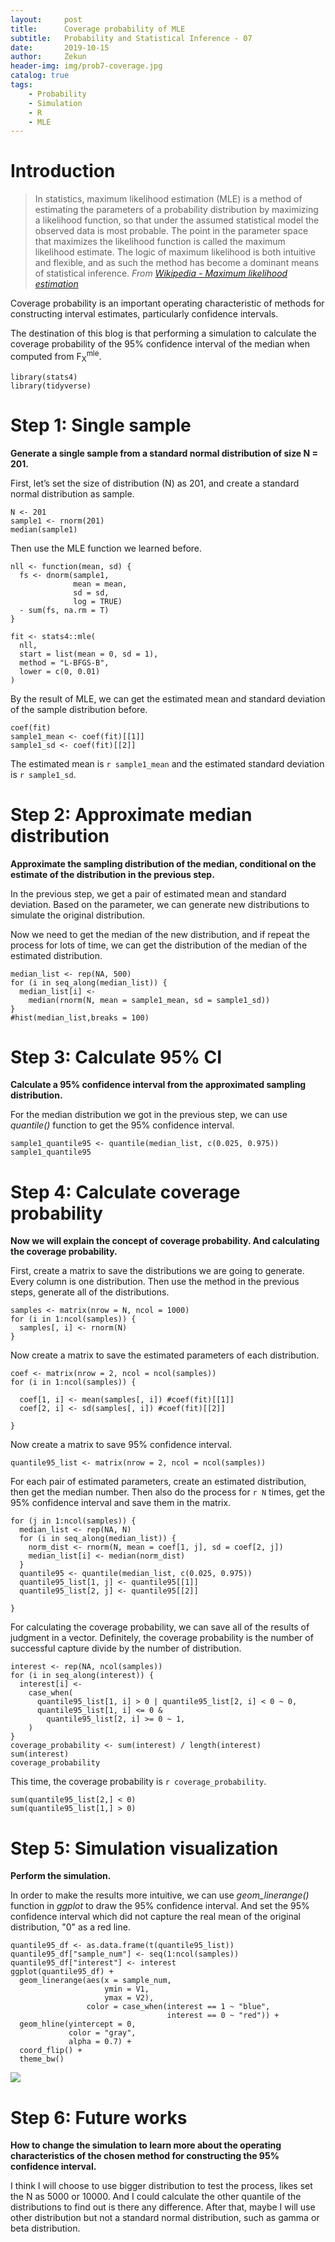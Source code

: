 ```yaml
---
layout:     post
title:      Coverage probability of MLE
subtitle:   Probability and Statistical Inference - 07
date:       2019-10-15
author:     Zekun
header-img: img/prob7-coverage.jpg
catalog: true
tags:
    - Probability
    - Simulation
    - R
    - MLE
---
```




# Introduction

>In statistics, maximum likelihood estimation (MLE) is a method of estimating the parameters of a probability distribution by maximizing a likelihood function, so that under the assumed statistical model the observed data is most probable. The point in the parameter space that maximizes the likelihood function is called the maximum likelihood estimate. The logic of maximum likelihood is both intuitive and flexible, and as such the method has become a dominant means of statistical inference.
*From [Wikipedia - Maximum likelihood estimation](https://en.wikipedia.org/wiki/Maximum_likelihood_estimation)*

Coverage probability is an important operating characteristic of methods for constructing interval estimates, particularly confidence intervals.

The destination of this blog is that performing a simulation to calculate the coverage probability of the 95% confidence interval of the median when computed from F<sub>X</sub><sup>mle</sup>.

```{r}
library(stats4)
library(tidyverse)
```

# Step 1: Single sample
**Generate a single sample from a standard normal distribution of size N = 201.**

First, let’s set the size of distribution (N) as 201, and create a standard normal distribution as sample.
```{r}
N <- 201
sample1 <- rnorm(201)
median(sample1)
```

Then use the MLE function we learned before.
```{r}
nll <- function(mean, sd) {
  fs <- dnorm(sample1,
              mean = mean,
              sd = sd,
              log = TRUE)
  - sum(fs, na.rm = T)
}

fit <- stats4::mle(
  nll,
  start = list(mean = 0, sd = 1),
  method = "L-BFGS-B",
  lower = c(0, 0.01)
)
```

By the result of MLE, we can get the estimated mean and standard deviation of the sample distribution before.
```{r}
coef(fit)
sample1_mean <- coef(fit)[[1]]
sample1_sd <- coef(fit)[[2]]
```
The estimated mean is `r sample1_mean` and the estimated standard deviation is `r sample1_sd`.

# Step 2: Approximate median distribution
**Approximate the sampling distribution of the median, conditional on the estimate of the distribution in the previous step.**

In the previous step, we get a pair of estimated mean and standard deviation. Based on the parameter, we can generate new distributions to simulate the original distribution.

Now we need to get the median of the new distribution, and if repeat the process for lots of time, we can get the distribution of the median of the estimated distribution.
```{r}
median_list <- rep(NA, 500)
for (i in seq_along(median_list)) {
  median_list[i] <-
    median(rnorm(N, mean = sample1_mean, sd = sample1_sd))
}
#hist(median_list,breaks = 100)
```


# Step 3: Calculate 95% CI
**Calculate a 95% confidence interval from the approximated sampling distribution.**

For the median distribution we got in the previous step, we can use *quantile()* function to get the 95% confidence interval.
```{r}
sample1_quantile95 <- quantile(median_list, c(0.025, 0.975))
sample1_quantile95
```


# Step 4: Calculate coverage probability
**Now we will explain the concept of coverage probability. And calculating the coverage probability.**

First, create a matrix to save the distributions we are going to generate. Every column is one distribution. Then use the method in the previous steps, generate all of the distributions.
```{r}
samples <- matrix(nrow = N, ncol = 1000)
for (i in 1:ncol(samples)) {
  samples[, i] <- rnorm(N)
}
```

Now create a matrix to save the estimated parameters of each distribution.
```{r}
coef <- matrix(nrow = 2, ncol = ncol(samples))
for (i in 1:ncol(samples)) {

  coef[1, i] <- mean(samples[, i]) #coef(fit)[[1]]
  coef[2, i] <- sd(samples[, i]) #coef(fit)[[2]]

}
```

Now create a matrix to save 95% confidence interval.
```{r}
quantile95_list <- matrix(nrow = 2, ncol = ncol(samples))
```

For each pair of estimated parameters, create an estimated distribution, then get the median number. Then also do the process for `r N` times, get the 95% confidence interval and save them in the matrix.
```{r}
for (j in 1:ncol(samples)) {
  median_list <- rep(NA, N)
  for (i in seq_along(median_list)) {
    norm_dist <- rnorm(N, mean = coef[1, j], sd = coef[2, j])
    median_list[i] <- median(norm_dist)
  }
  quantile95 <- quantile(median_list, c(0.025, 0.975))
  quantile95_list[1, j] <- quantile95[[1]]
  quantile95_list[2, j] <- quantile95[[2]]

}
```

For calculating the coverage probability, we can save all of the results of judgment in a vector. Definitely, the coverage probability is the number of successful capture divide by the number of distribution.
```{r}
interest <- rep(NA, ncol(samples))
for (i in seq_along(interest)) {
  interest[i] <-
    case_when(
      quantile95_list[1, i] > 0 | quantile95_list[2, i] < 0 ~ 0,
      quantile95_list[1, i] <= 0 &
        quantile95_list[2, i] >= 0 ~ 1,
    )
}
coverage_probability <- sum(interest) / length(interest)
sum(interest)
coverage_probability
```
 This time, the coverage probability is `r coverage_probability`.

```{r}
sum(quantile95_list[2,] < 0)
sum(quantile95_list[1,] > 0)

```

# Step 5: Simulation visualization
**Perform the simulation.**

In order to make the results more intuitive, we can use *geom_linerange()* function in *ggplot* to draw the 95% confidence interval. And set the 95% confidence interval which did not capture the real mean of the original distribution, "0" as a red line.
```{r}
quantile95_df <- as.data.frame(t(quantile95_list))
quantile95_df["sample_num"] <- seq(1:ncol(samples))
quantile95_df["interest"] <- interest
ggplot(quantile95_df) +
  geom_linerange(aes(x = sample_num,
                     ymin = V1,
                     ymax = V2),
                 color = case_when(interest == 1 ~ "blue",
                                   interest == 0 ~ "red")) +
  geom_hline(yintercept = 0,
             color = "gray",
             alpha = 0.7) +
  coord_flip() +
  theme_bw()
```
![](https://i.postimg.cc/9MPrGHm9/prob7-1.png)

# Step 6: Future works
**How to change the simulation to learn more about the operating characteristics of the chosen method for constructing the 95% confidence interval.**

I think I will choose to use bigger distribution to test the process, likes set the N as 5000 or 10000. And I could calculate the other quantile of the distributions to find out is there any difference. After that, maybe I will use other distribution but not a standard normal distribution, such as gamma or beta distribution.
